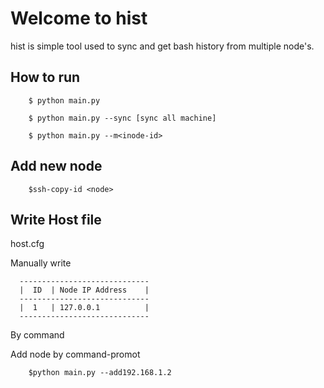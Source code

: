 # Welcome to hist

hist is simple tool used to sync and get bash history from multiple node's.


How to run
-----------

```
    $ python main.py
```
```
    $ python main.py --sync [sync all machine]
```
```
    $ python main.py --m<inode-id>
```


Add new node
-------------

```
    $ssh-copy-id <node> 
```

Write Host file
---------------

host.cfg

Manually write 

```
  -----------------------------
  |  ID  | Node IP Address    |
  -----------------------------
  |  1   | 127.0.0.1          |
  -----------------------------
```

By command

Add node by command-promot
```
    $python main.py --add192.168.1.2
```
